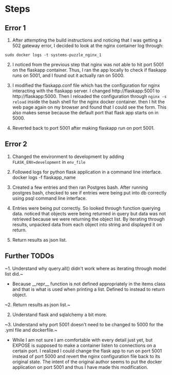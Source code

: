 # Steps

## Error 1

1. After attempting the build instructions and noticing that I was getting a 502 gateway error, I decided to look at the nginx container log through:

`sudo docker logs -t systems-puzzle_nginx_1`

2. I noticed from the previous step that nginx was not able to hit port 5001 on the flaskapp container. Thus, I ran the app locally to check if flaskapp runs on 5001, and I found out it actually ran on 5000.

3. I modified the flaskapp.conf file which has the configuration for nginx interacting with the flaskapp server. I changed http://flaskapp:5001 to http://flaskapp:5000. Then I reloaded the configuration through `nginx -s reload` inside the bash shell for the nginx docker container. then I hit the web page again on my browser and found that I could see the form. This also makes sense because the default port that flask app starts on in 5000.

4. Reverted back to port 5001 after making flaskapp run on port 5001.

## Error 2

1. Changed the environment to development by adding `FLASK_ENV=development` in `env_file`

2. Followed logs for python flask application in a command line interface. docker logs -f flaskapp_name

3. Created a few entries and then ran Postgres bash. After running postgres bash, checked to see if entries were being put into db correctly
  using psql command line interface.

4. Entries were being put correctly. So looked through function querying data. noticed that objects were being returned in query but data was not retrieved because we were returning the object list. By iterating through results, unpacked data from each object into string and displayed it on return.

5. Return results as json list.

## Further TODOs

~1. Understand why query.all() didn't work where as iterating through model list did.~
  * Because \_\_repr\_\_ function is not defined appropriately in the items class and that is what is used when printing a list. Defined to     instead to return object.

~2. Return results as json list.~

2. Understand flask and sqlalchemy a bit more.

~3. Understand why port 5001 doesn't need to be changed to 5000 for the .yml file and dockerfile.~
  * While I am not sure I am comfortable with every detail just yet, but EXPOSE is supposed to make a container listen to connections on a certain port. I realized I could change the flask app to run on port 5001 instead of port 5000 and revert the nginx configuration file back to its original state. The intent of the original author seems to put the docker application on port 5001 and thus I have made this modification.
